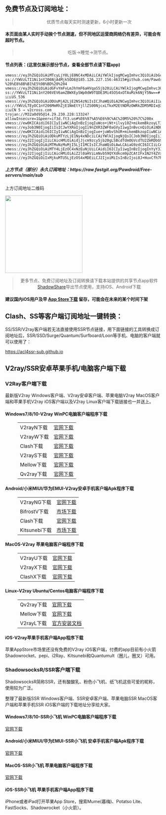 
<h2>免费节点及订阅地址：</h2>
<blockquote>
<p style="text-align: center;">优质节点每天实时测速更新，6小时更新一次</p>
</blockquote>
<h4>本页面由某人实时手动挨个节点测速，但不同地区运营商网络仍有差异，可能会有超时节点。</h4>
<blockquote>
<p style="text-align: center;">吃饭->睡觉->测节点。</p>
</blockquote>
<h4>节点列表：(这里仅展示部分节点，查看全部节点请下载app)</h4>

```vmess://eyJhZGQiOiAiMTQ2LjE5MC4yLjU0IiwgImFpZCI6IDAsICJob3N0IjogIiIsICJpZCI6ICIyYTQ5MThkZS1hZGNlLTRjNGUtYWEwMC04OGE0MjI3Y2Y2ZWEiLCAibmV0IjogIndzIiwgInBhdGgiOiAiL2RpZGkiLCAicG9ydCI6IDQ0MywgInBzIjogImdpdGh1Yi5jb20vUGF3ZHJvaWQgLSBcdTdmOGVcdTU2ZmQgIDgiLCAidGxzIjogInRscyIsICJ0eXBlIjogImF1dG8iLCAic2VjdXJpdHkiOiAiYXV0byIsICJza2lwLWNlcnQtdmVyaWZ5IjogdHJ1ZSwgInNuaSI6ICIifQ==
vmess://eyJhZGQiOiAiMTcyLjY0LjE0NC4xMDAiLCAiYWlkIjogMCwgImhvc3QiOiAibGczLnpodWppY24yLmNvbSIsICJpZCI6ICI2ZTkyMTdkZS1hZDdlLTRhNjctYmQxNy1hNmRjYTk1MTczM2IiLCAibmV0IjogIndzIiwgInBhdGgiOiAiL2Rvbmd0YWl3YW5nLmNvbSIsICJwb3J0IjogNDQzLCAicHMiOiAidjJjcm9zcy5jb20gLSBcdTdmOGVcdTU2ZmRDbG91ZEZsYXJlXHU4MjgyXHU3MGI5IDI1IiwgInRscyI6ICJ0bHMiLCAidHlwZSI6ICJhdXRvIiwgInNlY3VyaXR5IjogImF1dG8iLCAic2tpcC1jZXJ0LXZlcmlmeSI6IHRydWUsICJzbmkiOiAiIn0=
ss://YWVzLTI1Ni1nY206NjA4Mjk5ODE@185.126.227.156:46315#github.com/Pawdroid%20-%20%E8%8B%B1%E5%9B%BD%20%204
vmess://eyJhZGQiOiAidGFvYmFvLmJhYmF6aHVqaS5jb20iLCAiYWlkIjogMCwgImhvc3QiOiAiIiwgImlkIjogIjJhNDkxOGRlLWFkY2UtNGM0ZS1hYTAwLTg4YTQyMjdjZjZlYSIsICJuZXQiOiAid3MiLCAicGF0aCI6ICIvZGlkaSIsICJwb3J0IjogNDQzLCAicHMiOiAiZ2l0aHViLmNvbS9QYXdkcm9pZCAtIFx1N2Y4ZVx1NTZmZCAgMTciLCAidGxzIjogInRscyIsICJ0eXBlIjogImF1dG8iLCAic2VjdXJpdHkiOiAiYXV0byIsICJza2lwLWNlcnQtdmVyaWZ5IjogdHJ1ZSwgInNuaSI6ICIifQ==
ss://YWVzLTI1Ni1nY206VEV6amZBWXEySWp0dW9TQDE3Mi45OS4xOTAuMzk6NjY5Nw==#🇺🇸US_536
vmess://eyJhZGQiOiAiODUuMjA2LjE2NS4zNiIsICJhaWQiOiA2NCwgImhvc3QiOiAiIiwgImlkIjogImJhNDlhYjA1LTc4ZjgtNGIwYi05NDAwLTE4MjZjYzJkM2Y3NSIsICJuZXQiOiAid3MiLCAicGF0aCI6ICIvcGF0aC8wNTExMTEyMzA5MTAiLCAicG9ydCI6IDQ0MywgInBzIjogInYyY3Jvc3MuY29tIC0gXHU3YWNiXHU5Njc2XHU1YjliICA0MyIsICJ0bHMiOiAidGxzIiwgInR5cGUiOiAiYXV0byIsICJzZWN1cml0eSI6ICJhdXRvIiwgInNraXAtY2VydC12ZXJpZnkiOiB0cnVlLCAic25pIjogIiJ9
ss://YWVzLTEyOC1nY206MmRhZjE1NmEtYjllZS00NjcxLTkxM2EtNDMzOWRkZDM5MDIx@36.139.226.220:10050#🇨🇳CN 5 → v2cross.com
trojan://M32a0d95@14.29.230.228:13324?allowInsecure=1&peer=if3d.ft3.us#%E6%97%A5%E6%9C%AC%20M5%20%7C%200x
vmess://ew0KICAidiI6ICIyIiwNCiAgInBzIjogIuWco+iNt+ilvy10Z+mikemBkzoyLTI4IiwNCiAgImFkZCI6ICIxMTYuMTI5LjI1NC4xODQiLA0KICAicG9ydCI6ICIyMTA0NSIsDQogICJpZCI6ICJjM2UxZGRhYi1mNWQ5LTNhYjctOWFjZi1kMTlhNTljNjY0YTMiLA0KICAiYWlkIjogIjAiLA0KICAic2N5IjogImF1dG8iLA0KICAibmV0IjogInRjcCIsDQogICJ0eXBlIjogIm5vbmUiLA0KICAiaG9zdCI6ICIxMTYuMTI5LjI1NC4xODQiLA0KICAicGF0aCI6ICIvIiwNCiAgInRscyI6ICIiLA0KICAic25pIjogIiINCn0=
vmess://eyJob3N0IjogIiIsICJwYXRoIjogIi9nZXR3ZWF0aGVyIiwgInBvcnQiOiAiNDQzIiwgInRscyI6ICJ0bHMiLCAicHMiOiAiZ2l0aHViLmNvbS9QYXdkcm9pZCAtIFx1NWUwY1x1ODE0YSAgMTIiLCAiaWQiOiAiMDU2MzBhMTItNDM5OS0xMWVkLWE4N2UtMDAwMDE3MDIyMDA4IiwgImFkZCI6ICJhb3Auc3NmcmVlLnJ1IiwgInYiOiAiMiIsICJhaWQiOiAiNjQiLCAibmV0IjogIndzIiwgInR5cGUiOiAibm9uZSJ9
vmess://ew0KICAidiI6ICIyIiwNCiAgInBzIjogIue+juWbvShUR+mikemBkzopIiwNCiAgImFkZCI6ICIxNzIuNjQuMTU0LjIwMCIsDQogICJwb3J0IjogIjQ0MyIsDQogICJpZCI6ICJhODAzMGFmZC04MTJhLTRhZmUtYTc2Ni05Yzc2ZmYzZWRkZDQiLA0KICAiYWlkIjogIjAiLA0KICAic2N5IjogImF1dG8iLA0KICAibmV0IjogIndzIiwNCiAgInR5cGUiOiAibm9uZSIsDQogICJob3N0IjogImxnNC56aHVqaWNuMi5jb20iLA0KICAicGF0aCI6ICIvZG9uZ3RhaXdhbmcuY29tIiwNCiAgInRscyI6ICJ0bHMiLA0KICAic25pIjogIiINCn0=
vmess://eyJhZGQiOiAiODkuMTYzLjE1Ny4xNDciLCAiYWlkIjogNjQsICJob3N0IjogIiIsICJpZCI6ICJiOGFlZGY1MC1jNGY1LTQyNTUtYjczZC0zNzc5ZGI2NjFkNzAiLCAibmV0IjogIndzIiwgInBhdGgiOiAiL3BhdGgvMDUxMTExMjMwOTEwIiwgInBvcnQiOiA0NDMsICJwcyI6ICJnaXRodWIuY29tL1Bhd2Ryb2lkIC0gXHU1ZmI3XHU1NmZkICAyMiIsICJ0bHMiOiAidGxzIiwgInR5cGUiOiAiYXV0byIsICJzZWN1cml0eSI6ICJhdXRvIiwgInNraXAtY2VydC12ZXJpZnkiOiB0cnVlLCAic25pIjogIiJ9
vmess://eyJ2IjogIjIiLCAicHMiOiAidjJjcm9zcy5jb20gLSBcdTdmOGVcdTU2ZmRDbG91ZEZsYXJlXHU4MjgyXHU3MGI5IDM3IiwgImFkZCI6ICIxOTguNDEuMjEyLjMwIiwgInBvcnQiOiAiNDQzIiwgInR5cGUiOiAibm9uZSIsICJpZCI6ICIxMDVjNjM1Zi05MThkLTRiMmEtOGM5ZC1kNTQyNmU5NGViNGIiLCAiYWlkIjogIjAiLCAibmV0IjogIndzIiwgInBhdGgiOiAiL2Rvbmd0YWl3YW5nLmNvbSIsICJob3N0IjogImxnMi56aHVqaWNuMi5jb20iLCAidGxzIjogInRscyJ9
vmess://eyJhZGQiOiAiMTMuNzMuMjI5LjI1MCIsICJhaWQiOiAwLCAiaG9zdCI6ICIiLCAiaWQiOiAiNDg5M2VkM2UtOGE1Zi00OGRjLWFhMWUtYmJjMmU2N2EwNjViIiwgIm5ldCI6ICJ3cyIsICJwYXRoIjogIi8iLCAicG9ydCI6IDQ0MywgInBzIjogInYyY3Jvc3MuY29tIC0gXHU3ZjhlXHU1NmZkTWljcm9zb2Z0XHU1MTZjXHU1M2Y4IDEzIiwgInRscyI6ICIiLCAidHlwZSI6ICJhdXRvIiwgInNlY3VyaXR5IjogImF1dG8iLCAic2tpcC1jZXJ0LXZlcmlmeSI6IHRydWUsICJzbmkiOiAiIn0=
vmess://eyJhZGQiOiAiMTY4LjEzOC4xNzEuNjUiLCAidiI6ICIyIiwgInBzIjogInYyY3Jvc3MuY29tIC0gXHU3ZjhlXHU1NmZkICA0NCIsICJwb3J0IjogNDQzLCAiaWQiOiAiNGFmNmZkOWEtZThiNC00NmYyLWRhM2EtMjA3ZjQ1Nzc2NTZjIiwgImFpZCI6ICIwIiwgIm5ldCI6ICJ0Y3AiLCAidHlwZSI6ICIiLCAiaG9zdCI6ICIiLCAicGF0aCI6ICIvIiwgInRscyI6ICJ0bHMifQ==
vmess://eyJ2IjogIjIiLCAicHMiOiAiZ2l0aHViLmNvbS9QYXdkcm9pZCAtIFx1N2Y4ZVx1NTZmZE1pY3Jvc29mdFx1NjU3MFx1NjM2ZVx1NGUyZFx1NWZjMyAxIiwgImFkZCI6ICJnZ25pLm1pYW9nZS5nYXkiLCAicG9ydCI6ICI0NDMiLCAiaWQiOiAiNDg5M2VkM2UtOGE1Zi00OGRjLWFhMWUtYmJjMmU2N2EwNjViIiwgImFpZCI6ICIwIiwgInNjeSI6ICJhdXRvIiwgIm5ldCI6ICJ3cyIsICJ0eXBlIjogIm5vbmUiLCAiaG9zdCI6ICIiLCAicGF0aCI6ICIiLCAidGxzIjogIiIsICJzbmkiOiAiIn0=
vmess://eyJhZGQiOiIxMjkuMTU5LjEzOS4xMDEiLCJ2IjoiMiIsInBzIjoi8J+HuvCfh7hVU18xNCIsInBvcnQiOjQ0MywiaWQiOiJiNzUxOWE2Zi1jMWRlLTQ2NjctZTYwNi1iNjBjNjVkMTkwNzgiLCJhaWQiOiIwIiwibmV0Ijoid3MiLCJ0eXBlIjoiIiwiaG9zdCI6IiIsInBhdGgiOiIvIiwidGxzIjoidGxzIn0=
```
<h5>上方节点（部分）永久订阅地址：https://raw.fastgit.org/Pawdroid/Free-servers/main/sub</h5>
<p>上方订阅地址二维码</p>
<img src='https://raw.fastgit.org/Pawdroid/Free-servers/main/sub.png' width=250 height=250>
<blockquote style='text-align: center;'>更多节点、免费订阅地址及订阅转换请下载本站提供的共享节点app软件<a href='https://shadowshare.v2cross.com'>ShadowShare</a>导出节点使用，支持iOS、Android下载</blockquote>
<h4>建议国内iOS用户及早 <a href='https://apps.apple.com/cn/app/shadowshare/id1612647259'>App Store下载</a> 留存，可能会在未来的某个时间下架</h4>

<div class="nv-content-wrap entry-content">
<h2>Clash、SS等客户端订阅地址一键转换：</h2>
<p>SS/SSR/V2ray客户端若无法直接使用SSR节点链接，用下面链接的工具转换成订阅地址后，SSR/SSD/Surge/Quantum/Surfboard/Loon等手机、电脑的客户端就可以使用了：</p>
<p><a href="https://acl4ssr-sub.github.io" target="_blank" rel="noreferrer noopener nofollow">https://acl4ssr-sub.github.io</a></p>
<h2>V2ray/SSR安卓苹果手机/电脑客户端下载</h2>
<h3>V2Ray客户端下载</h3>
<p>最新版V2ray Windows客户端、V2ray安卓客户端、苹果电脑V2ray MacOS客户端和苹果手机V2ray iOS客户端以及V2ray Linux客户端下载链接也一并送上。</p>
<h4>Windows7/8/10-<strong>V2ray WinPC电脑客户端</strong>程序下载</h4>
<figure class="wp-block-table alignwide is-style-stripes"><table><tbody><tr><td>V2rayN下载</td><td><a href="https://github.com/2dust/v2rayN/releases" target="_blank" rel="noreferrer noopener">官网下载</a></td></tr><tr><td>V2rayW下载</td><td><a href="https://github.com/Cenmrev/V2RayW/releases" target="_blank" rel="noreferrer noopener">官网下载</a></td></tr><tr><td>Clash下载</td><td><a href="https://github.com/Fndroid/clash_for_windows_pkg/releases" target="_blank" rel="noreferrer noopener">官网下载</a></td></tr><tr><td>V2rayS下载</td><td><a href="https://github.com/Shinlor/V2RayS/releases" target="_blank" rel="noreferrer noopener">官网下载</a></td></tr><tr><td>Mellow下载</td><td><a href="https://github.com/mellow-io/mellow/releases" target="_blank" rel="noreferrer noopener">官网下载</a></td></tr><tr><td>Qv2ray下载</td><td><a href="https://github.com/Qv2ray/Qv2ray" target="_blank" rel="noreferrer noopener">官网下载</a></td></tr></tbody></table></figure>
<h4><strong>Android/小米MIUI/华为EMUI-V2ray安卓手机客户端</strong>Apk程序下载</h4>
<figure class="wp-block-table alignwide is-style-stripes"><table><tbody><tr><td>V2rayNG下载</td><td><a href="https://github.com/2dust/v2rayNG/releases" target="_blank" rel="noreferrer noopener">官网下载</a></td></tr><tr><td>BifrostV下载</td><td><a rel="noreferrer noopener" href="https://www.appsapk.com/downloading/latest/com.github.dawndiy.bifrostv-0.6.8.apk" target="_blank">市场下载</a></td></tr><tr><td>Clash下载</td><td><a href="https://github.com/Kr328/ClashForAndroid/releases" target="_blank" rel="noreferrer noopener">官网下载</a></td></tr><tr><td>Kitsunebi下载</td><td><a rel="noreferrer noopener" href="https://apkpure.com/kitsunebi/fun.kitsunebi.kitsunebi4android" target="_blank">市场下载</a></td></tr></tbody></table></figure>
<h4><strong>MacOS-V2ray <strong>苹果电脑</strong>客户端</strong>程序下载</h4>
<figure class="wp-block-table alignwide is-style-stripes"><table><tbody><tr><td>V2rayU下载</td><td><a href="https://github.com/yanue/V2rayU/releases" target="_blank" rel="noreferrer noopener">官网下载</a></td></tr><tr><td>V2rayX下载</td><td><a href="https://github.com/Cenmrev/V2RayX/releases" target="_blank" rel="noreferrer noopener">官网下载</a></td></tr><tr><td>ClashX下载</td><td><a href="https://github.com/yichengchen/clashX/releases" target="_blank" rel="noreferrer noopener">官网下载</a></td></tr></tbody></table></figure>
<h4><strong>Linux</strong>–<strong>V2ray Ubuntu/Centos电脑客户端</strong>程序下载</h4>
<figure class="wp-block-table alignwide is-style-stripes"><table><tbody><tr><td>Qv2ray下载</td><td><a href="https://github.com/Qv2ray/Qv2ray" target="_blank" rel="noreferrer noopener">官网下载</a></td></tr><tr><td>Mellow下载</td><td><a href="https://github.com/mellow-io/mellow/releases" target="_blank" rel="noreferrer noopener">官网下载</a></td></tr><tr><td>V2rayL下载</td><td><a rel="noreferrer noopener" href="https://github.com/jiangxufeng/v2rayL" target="_blank">官方安装文档</a></td></tr></tbody></table></figure>
<h4>iOS-<strong>V2ray苹果<strong>手机客户端</strong>App程序</strong>下载</h4>
<p>苹果AppStore市场里还没有免费的V2ray iOS客户端，付费的app目前有小火箭Shadowrocket、pepi、i2Ray、Kitsunebi和Quantumult（圈儿，圈叉）可用。</p>
<h3>ShadowsocksR/SSR客户端下载</h3>
<p>ShadowsocksR简称SSR，还有酸酸乳、粉色小飞机、纸飞机这些可爱的昵称，使用较为广泛。</p>
<p>整理了最新版SSR Windows客户端、SSR安卓客户端、苹果电脑SSR MacOS客户端和苹果手机SSR iOS客户端的下载地址分享给大家。</p>
<h4><strong>Windows7/8/10-<strong>SSR小飞机 WinPC电脑客户端</strong>程序下载</strong></h4>
<p><a rel="noreferrer noopener" href="https://github.com/shadowsocksrr/shadowsocksr-csharp/releases" target="_blank">官网下载</a></p>
<h4><strong><strong>Android/小米MIUI/华为EMUI-SSR小飞机 安卓手机客户端</strong>Apk程序下载</strong></h4>
<p><a rel="noreferrer noopener" href="https://github.com/shadowsocksrr/shadowsocksr-android/releases" target="_blank">官网下载</a></p>
<h4><strong><strong>MacOS-SSR小飞机 苹果电脑客户端</strong>程序下载</strong></h4>
<p><a href="https://github.com/qinyuhang/ShadowsocksX-NG-R/releases" target="_blank" rel="noreferrer noopener">官网下载</a></p>
<h4><strong>iOS-<strong>SSR小飞机 苹果手机客户端App程序</strong></strong>下载</h4>
<p>iPhone或者iPad打开苹果App Store，搜索Mume(暮梅)、Potatso Lite、FastSocks、Shadowrocket（小火箭）。</p>
